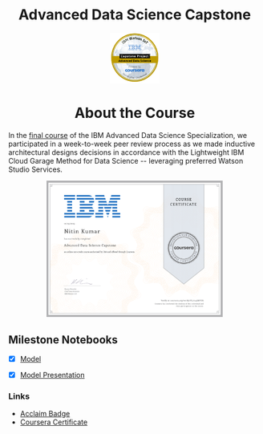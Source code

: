 <h1 align="center">Advanced Data Science Capstone</h1>


<p align="center">
<img src="https://github.com/ntnnitinkr/courses-certifications/blob/master/IBM-Advanced-Data-Science/Advanced%20Data%20Science%20Capstone/Advanced%2BData%2BScience%2BCapstone.png" width="20%" height="20%">
</p>

<h1 align="center">About the Course</h1>

In the [final course](https://www.coursera.org/learn/advanced-data-science-capstone) of the IBM Advanced Data Science Specialization, we participated in a week-to-week peer review process as we made inductive architectural designs decisions in accordance with the Lightweight IBM Cloud Garage Method for Data Science -- leveraging preferred Watson Studio Services.

<p align="center">
<img src="https://github.com/ntnnitinkr/courses-certifications/blob/master/IBM-Advanced-Data-Science/Advanced%20Data%20Science%20Capstone/Advanced%2BData%2BScience%2BCapstone.jpg" width="70%" height="60%">
</p>

## Milestone Notebooks
- [x] [Model](https://github.com/ntnnitinkr/courses-certifications/blob/master/IBM-Advanced-Data-Science/Advanced%20Data%20Science%20Capstone/Advanced%20Data%20Science%20Capstone.ipynb)
- [x] [Model Presentation](https://github.com/ntnnitinkr/courses-certifications/blob/master/IBM-Advanced-Data-Science/Advanced%20Data%20Science%20Capstone/IBM%20Coursera%20Advanced%20Data%20Science.pptx)


### Links
- [Acclaim Badge](https://www.youracclaim.com/badges/a1227628-4683-4a91-9e4f-a46031338ebc/public_url)
- [Coursera Certificate](https://www.coursera.org/account/accomplishments/verify/PJ57743SKVDS)
